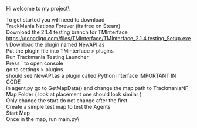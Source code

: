 Hi welcome to my project\

To get started you will need to download\
TrackMania Nations Forever (its free on Steam)\
Download the 2.1.4 testing branch for TMInterface https://donadigo.com/files/TMInterface/TMInterface_2.1.4.testing_Setup.exe\
Download the plugin named NewAPI.as\
Put the plugin file into TMinterface > plugins \
Run Trackmania Testing Launcher\
Press ` to open console\
go to settings > plugins\
should see NewAPI.as a plugin called Python interface
IMPORTANT IN CODE\
in agent.py go to GetMapData() and change the map path to TrackmaniaNF Map Folder ( look at placement one should look similar )\
Only change the start do not change after the first\
Create a simple test map to test the Agents\
Start Map\
Once in the map, run main.py\
